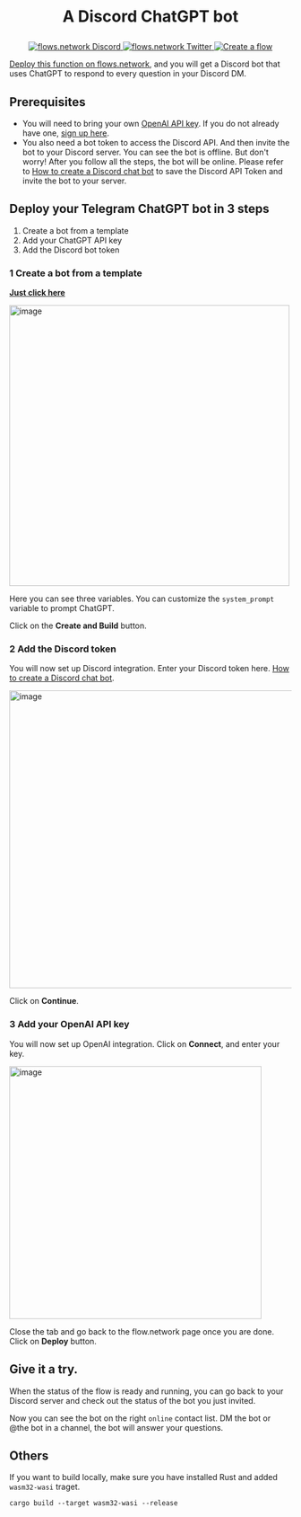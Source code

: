 # <p align="center">A Discord ChatGPT bot</p>
<p align="center">
  <a href="https://discord.gg/ccZn9ZMfFf">
    <img src="https://img.shields.io/badge/chat-Discord-7289DA?logo=discord" alt="flows.network Discord">
  </a>
  <a href="https://twitter.com/flows_network">
    <img src="https://img.shields.io/badge/Twitter-1DA1F2?logo=twitter&amp;logoColor=white" alt="flows.network Twitter">
  </a>
   <a href="https://flows.network/flow/createByTemplate/discord-chatgpt">
    <img src="https://img.shields.io/website?up_message=deploy&url=https%3A%2F%2Fflows.network%2Fflow%2Fnew" alt="Create a flow">
  </a>
</p>

[Deploy this function on flows.network](https://flows.network/flow/createByTemplate/discord-chatgpt), and you will get a Discord bot that uses ChatGPT to respond to every question in your Discord DM.

## Prerequisites

* You will need to bring your own [OpenAI API key](https://openai.com/blog/openai-api). If you do not already have one, [sign up here](https://platform.openai.com/signup).
* You also need a bot token to access the Discord API. And then invite the bot to your Discord server. You can see the bot is offline. But don't worry! After you follow all the steps, the bot will be online. Please refer to [How to create a Discord chat bot](https://flows.network/blog/discord-chat-bot-guide) to save the Discord API Token and invite the bot to your server.

## Deploy your Telegram ChatGPT bot in 3 steps

1. Create a bot from a template
2. Add your ChatGPT API key
3. Add the Discord bot token

### 1 Create a bot from a template

[**Just click here**](https://flows.network/flow/createByTemplate/discord-chatgpt)

<img width="500" alt="image" src="https://github.com/flows-network/discord-chatgpt/assets/45785633/f53553da-ccec-4fa3-ada3-851d7c3b4c5e">

Here you can see three variables. You can customize the `system_prompt` variable to prompt ChatGPT. 

Click on the **Create and Build** button.

### 2 Add the Discord token

You will now set up Discord integration. Enter your Discord token here. [How to create a Discord chat bot](https://flows.network/blog/discord-chat-bot-guide).

<img width="530" alt="image" src="https://github.com/flows-network/discord-chatgpt/assets/45785633/e978d2fe-5666-4862-84c6-91a87a25e929">

Click on **Continue**.

### 3 Add your OpenAI API key

You will now set up OpenAI integration. Click on **Connect**, and enter your key.

[<img width="450" alt="image" src="https://user-images.githubusercontent.com/45785633/226564674-902933b5-8ff3-4724-93e3-2b2f67dc0b9a.png">](https://user-images.githubusercontent.com/45785633/226564674-902933b5-8ff3-4724-93e3-2b2f67dc0b9a.png)

Close the tab and go back to the flow.network page once you are done. Click on **Deploy** button.

## Give it a try. 

When the status of the flow is ready and running, you can go back to your Discord server and check out the status of the bot you just invited.

Now you can see the bot on the right `online` contact list. DM the bot or @the bot in a channel, the bot will answer your questions.

## Others

If you want to build locally, make sure you have installed Rust and added `wasm32-wasi` traget.

```
cargo build --target wasm32-wasi --release
```

